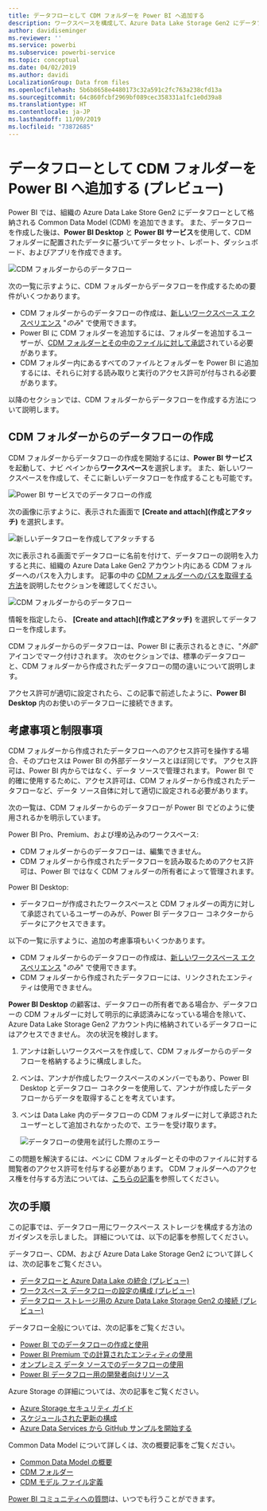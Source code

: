 ```yaml
---
title: データフローとして CDM フォルダーを Power BI へ追加する
description: ワークスペースを構成して、Azure Data Lake Storage Gen2 にデータフロー定義とデータ ファイルを格納します
author: davidiseminger
ms.reviewer: ''
ms.service: powerbi
ms.subservice: powerbi-service
ms.topic: conceptual
ms.date: 04/02/2019
ms.author: davidi
LocalizationGroup: Data from files
ms.openlocfilehash: 5b6b8658e4480173c32a591c2fc763a238cfd13a
ms.sourcegitcommit: 64c860fcbf2969bf089cec358331a1fc1e0d39a8
ms.translationtype: HT
ms.contentlocale: ja-JP
ms.lasthandoff: 11/09/2019
ms.locfileid: "73872685"
---
```

# <a name="add-a-cdm-folder-to-power-bi-as-a-dataflow-preview"></a>データフローとして CDM フォルダーを Power BI へ追加する (プレビュー)

Power BI では、組織の Azure Data Lake Store Gen2 にデータフローとして格納される Common Data Model (CDM) を追加できます。 また、データフローを作成した後は、**Power BI Desktop** と **Power BI サービス**を使用して、CDM フォルダーに配置されたデータに基づいてデータセット、レポート、ダッシュボード、およびアプリを作成できます。

![CDM フォルダーからのデータフロー](media/service-dataflows-add-cdm-folder/dataflow-from-cdm-folder_01.jpg)

次の一覧に示すように、CDM フォルダーからデータフローを作成するための要件がいくつかあります。

* CDM フォルダーからのデータフローの作成は、[新しいワークスペース エクスペリエンス](service-create-the-new-workspaces.md) "*のみ*" で使用できます。 
* Power BI に CDM フォルダーを追加するには、フォルダーを追加するユーザーが、[CDM フォルダーとその中のファイルに対して承認](https://go.microsoft.com/fwlink/?linkid=2029121)されている必要があります。
* CDM フォルダー内にあるすべてのファイルとフォルダーを Power BI に追加するには、それらに対する読み取りと実行のアクセス許可が付与される必要があります。

以降のセクションでは、CDM フォルダーからデータフローを作成する方法について説明します。

## <a name="create-a-dataflow-from-a-cdm-folder"></a>CDM フォルダーからのデータフローの作成

CDM フォルダーからデータフローの作成を開始するには、**Power BI サービス**を起動して、ナビ ペインから**ワークスペース**を選択します。 また、新しいワークスペースを作成して、そこに新しいデータフローを作成することも可能です。

![Power BI サービスでのデータフローの作成](media/service-dataflows-add-cdm-folder/dataflow-from-cdm-folder_02.jpg)

次の画像に示すように、表示された画面で **[Create and attach]\(作成とアタッチ\)** を選択します。

![新しいデータフローを作成してアタッチする](media/service-dataflows-add-cdm-folder/dataflow-from-cdm-folder_03.jpg)

次に表示される画面でデータフローに名前を付けて、データフローの説明を入力すると共に、組織の Azure Data Lake Gen2 アカウント内にある CDM フォルダーへのパスを入力します。 記事の中の [CDM フォルダーへのパスを取得する方法](service-dataflows-configure-workspace-storage-settings.md#get-the-uri-of-stored-dataflow-files)を説明したセクションを確認してください。 

![CDM フォルダーからのデータフロー](media/service-dataflows-add-cdm-folder/dataflow-from-cdm-folder_01.jpg)

情報を指定したら、 **[Create and attach]\(作成とアタッチ\)** を選択してデータフローを作成します。

CDM フォルダーからのデータフローは、Power BI に表示されるときに、"*外部*" アイコンでマーク付けされます。 次のセクションでは、標準のデータフローと、CDM フォルダーから作成されたデータフローの間の違いについて説明します。

アクセス許可が適切に設定されたら、この記事で前述したように、**Power BI Desktop** 内のお使いのデータフローに接続できます。


## <a name="considerations-and-limitations"></a>考慮事項と制限事項

CDM フォルダーから作成されたデータフローへのアクセス許可を操作する場合、そのプロセスは Power BI の外部データソースとほぼ同じです。 アクセス許可は、Power BI 内からではなく、データ ソースで管理されます。 Power BI で的確に使用するために、アクセス許可は、CDM フォルダーから作成されたデータフローなど、データ ソース自体に対して適切に設定される必要があります。

次の一覧は、CDM フォルダーからのデータフローが Power BI でどのように使用されるかを明示しています。

Power BI Pro、Premium、および埋め込みのワークスペース:
* CDM フォルダーからのデータフローは、編集できません。
* CDM フォルダーから作成されたデータフローを読み取るためのアクセス許可は、Power BI ではなく CDM フォルダーの所有者によって管理されます。

Power BI Desktop:
* データフローが作成されたワークスペースと CDM フォルダーの両方に対して承認されているユーザーのみが、Power BI データフロー コネクターからデータにアクセスできます。


以下の一覧に示すように、追加の考慮事項もいくつかあります。

* CDM フォルダーからのデータフローの作成は、[新しいワークスペース エクスペリエンス](service-create-the-new-workspaces.md) "*のみ*" で使用できます。
* CDM フォルダーから作成されたデータフローには、リンクされたエンティティは使用できません。


**Power BI Desktop** の顧客は、データフローの所有者である場合か、データフローの CDM フォルダーに対して明示的に承認済みになっている場合を除いて、Azure Data Lake Storage Gen2 アカウント内に格納されているデータフローにはアクセスできません。 次の状況を検討します。

1.  アンナは新しいワークスペースを作成して、CDM フォルダーからのデータフローを格納するように構成しました。
2.  ベンは、アンナが作成したワークスペースのメンバーでもあり、Power BI Desktop とデータフロー コネクターを使用して、アンナが作成したデータフローからデータを取得することを考えています。
3.  ベンは Data Lake 内のデータフローの CDM フォルダーに対して承認されたユーザーとして追加されなかったので、エラーを受け取ります。

    ![データフローの使用を試行した際のエラー](media/service-dataflows-configure-workspace-storage-settings/dataflow-storage-settings_08.jpg)

この問題を解決するには、ベンに CDM フォルダーとその中のファイルに対する閲覧者のアクセス許可を付与する必要があります。 CDM フォルダーへのアクセス権を付与する方法については、[こちらの記事](https://go.microsoft.com/fwlink/?linkid=2029121)を参照してください。


## <a name="next-steps"></a>次の手順

この記事では、データフロー用にワークスペース ストレージを構成する方法のガイダンスを示しました。 詳細については、以下の記事を参照してください。

データフロー、CDM、および Azure Data Lake Storage Gen2 について詳しくは、次の記事をご覧ください。

* [データフローと Azure Data Lake の統合 (プレビュー)](service-dataflows-azure-data-lake-integration.md)
* [ワークスペース データフローの設定の構成 (プレビュー)](service-dataflows-configure-workspace-storage-settings.md)
* [データフロー ストレージ用の Azure Data Lake Storage Gen2 の接続 (プレビュー)](service-dataflows-connect-azure-data-lake-storage-gen2.md)

データフロー全般については、次の記事をご覧ください。

* [Power BI でのデータフローの作成と使用](service-dataflows-create-use.md)
* [Power BI Premium での計算されたエンティティの使用](service-dataflows-computed-entities-premium.md)
* [オンプレミス データ ソースでのデータフローの使用](service-dataflows-on-premises-gateways.md)
* [Power BI データフロー用の開発者向けリソース](service-dataflows-developer-resources.md)

Azure Storage の詳細については、次の記事をご覧ください。
* [Azure Storage セキュリティ ガイド](https://docs.microsoft.com/azure/storage/common/storage-security-guide)
* [スケジュールされた更新の構成](refresh-scheduled-refresh.md)
* [Azure Data Services から GitHub サンプルを開始する](https://aka.ms/cdmadstutorial)

Common Data Model について詳しくは、次の概要記事をご覧ください。
* [Common Data Model の概要](https://docs.microsoft.com/powerapps/common-data-model/overview)
* [CDM フォルダー](https://go.microsoft.com/fwlink/?linkid=2045304)
* [CDM モデル ファイル定義](https://go.microsoft.com/fwlink/?linkid=2045521)

[Power BI コミュニティへの質問](https://community.powerbi.com/)は、いつでも行うことができます。


